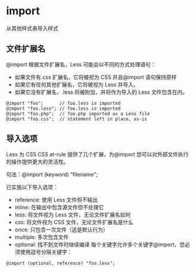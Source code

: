 # import

从其他样式表导入样式

## 文件扩展名

@import 根据文件扩展名，Less 可能会以不同的方式处理语句：

- 如果文件有.css 扩展名，它将被视为 CSS 并且@import 语句保持原样
- 如果它有任何其他扩展名，它将被视为 Less 并导入。
- 如果它没有扩展名，.less 将被附加，并将作为导入的 Less 文件包含在内。

```Less
@import "foo";      // foo.less is imported
@import "foo.less"; // foo.less is imported
@import "foo.php";  // foo.php imported as a Less file
@import "foo.css";  // statement left in place, as-is
```

## 导入选项

Less 为 CSS CSS at-rule 提供了几个扩展，为@import 您可以对外部文件执行的操作提供更大的灵活性。

句法：@import (keyword) "filename";

已实施以下导入选项：

- reference: 使用 Less 文件但不输出
- inline: 在输出中包含源文件但不处理它
- less: 将文件视为 Less 文件，无论文件扩展名如何
- css: 将文件视为 CSS 文件，无论文件扩展名是什么
- once: 只包含一次文件（这是默认行为）
- multiple: 多次包含文件
- optional: 找不到文件时继续编译
  每个关键字允许多个关键字@import，您必须使用逗号分隔关键字：

```Less
@import (optional, reference) "foo.less";
```
